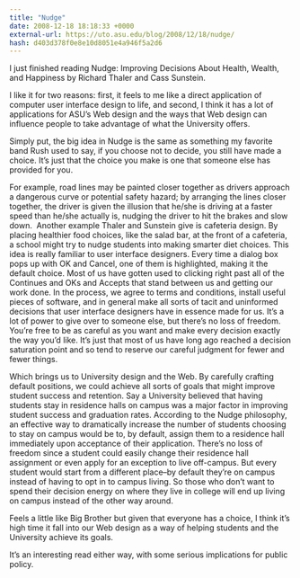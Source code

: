 ```yaml
---
title: "Nudge"
date: 2008-12-18 18:18:33 +0000
external-url: https://uto.asu.edu/blog/2008/12/18/nudge/
hash: d403d378f0e8e10d8051e4a946f5a2d6
---
```


I just finished reading Nudge: Improving Decisions About Health, Wealth, and Happiness by Richard Thaler and Cass Sunstein.

I like it for two reasons: first, it feels to me like a direct application of computer user interface design to life, and second, I think it has a lot of applications for ASU’s Web design and the ways that Web design can influence people to take advantage of what the University offers.

Simply put, the big idea in Nudge is the same as something my favorite band Rush used to say, if you choose not to decide, you still have made a choice. It’s just that the choice you make is one that someone else has provided for you.

For example, road lines may be painted closer together as drivers approach a dangerous curve or potential safety hazard; by arranging the lines closer together, the driver is given the illusion that he/she is driving at a faster speed than he/she actually is, nudging the driver to hit the brakes and slow down.  Another example Thaler and Sunstein give is cafeteria design. By placing healthier food choices, like the salad bar, at the front of a cafeteria, a school might try to nudge students into making smarter diet choices. This idea is really familiar to user interface designers. Every time a dialog box pops up with OK and Cancel, one of them is highlighted, making it the default choice. Most of us have gotten used to clicking right past all of the Continues and OKs and Accepts that stand between us and getting our work done. In the process, we agree to terms and conditions, install useful pieces of software, and in general make all sorts of tacit and uninformed decisions that user interface designers have in essence made for us. It’s a lot of power to give over to someone else, but there’s no loss of freedom. You’re free to be as careful as you want and make every decision exactly the way you’d like. It’s just that most of us have long ago reached a decision saturation point and so tend to reserve our careful judgment for fewer and fewer things.

Which brings us to University design and the Web. By carefully crafting default positions, we could achieve all sorts of goals that might improve student success and retention. Say a University believed that having students stay in residence halls on campus was a major factor in improving student success and graduation rates. According to the Nudge philosophy, an effective way to dramatically increase the number of students choosing to stay on campus would be to, by default, assign them to a residence hall immediately upon acceptance of their application. There’s no loss of freedom since a student could easily change their residence hall assignment or even apply for an exception to live off-campus. But every student would start from a different place–by default they’re on campus instead of having to opt in to campus living. So those who don’t want to spend their decision energy on where they live in college will end up living on campus instead of the other way around.

Feels a little like Big Brother but given that everyone has a choice, I think it’s high time it fall into our Web design as a way of helping students and the University achieve its goals.

It’s an interesting read either way, with some serious implications for public policy.


